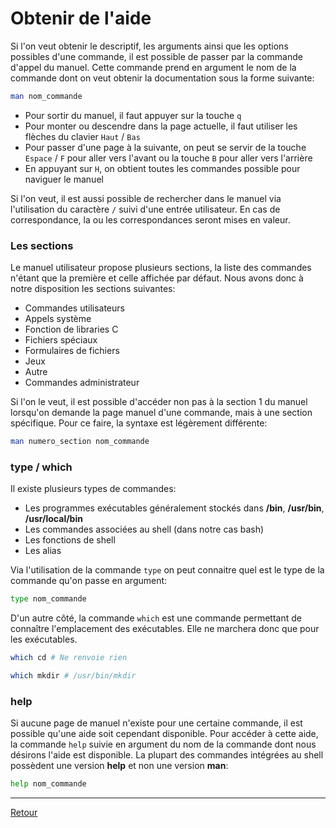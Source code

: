 # Obtenir de l'aide

Si l'on veut obtenir le descriptif, les arguments ainsi que les options possibles d'une commande, il est possible de passer par la commande d'appel du manuel. Cette commande prend en argument le nom de la commande dont on veut obtenir la documentation sous la forme suivante: 

```bash
man nom_commande
```

- Pour sortir du manuel, il faut appuyer sur la touche `q`
- Pour monter ou descendre dans la page actuelle, il faut utiliser les flèches du clavier `Haut` / `Bas`
- Pour passer d'une page à la suivante, on peut se servir de la touche `Espace` / `F` pour aller vers l'avant ou la touche `B` pour aller vers l'arrière
- En appuyant sur `H`, on obtient toutes les commandes possible pour naviguer le manuel

Si l'on veut, il est aussi possible de rechercher dans le manuel via l'utilisation du caractère `/` suivi d'une entrée utilisateur. En cas de correspondance, la ou les correspondances seront mises en valeur.

### Les sections

Le manuel utilisateur propose plusieurs sections, la liste des commandes n'étant que la première et celle affichée par défaut. Nous avons donc à notre disposition les sections suivantes:
- Commandes utilisateurs
- Appels système
- Fonction de libraries C
- Fichiers spéciaux
- Formulaires de fichiers
- Jeux
- Autre
- Commandes administrateur

Si l'on le veut, il est possible d'accéder non pas à la section 1 du manuel lorsqu'on demande la page manuel d'une commande, mais à une section spécifique. Pour ce faire, la syntaxe est légèrement différente: 

```bash
man numero_section nom_commande
```

### type / which

Il existe plusieurs types de commandes: 
- Les programmes exécutables généralement stockés dans **/bin**, **/usr/bin**, **/usr/local/bin**
- Les commandes associées au shell (dans notre cas bash)
- Les fonctions de shell
- Les alias

Via l'utilisation de la commande `type` on peut connaitre quel est le type de la commande qu'on passe en argument:

```bash
type nom_commande
```

D'un autre côté, la commande `which` est une commande permettant de connaître l'emplacement des exécutables. Elle ne marchera donc que pour les exécutables.

```bash
which cd # Ne renvoie rien

which mkdir # /usr/bin/mkdir
```

### help

Si aucune page de manuel n'existe pour une certaine commande, il est possible qu'une aide soit cependant disponible. Pour accéder à cette aide, la commande `help` suivie en argument du nom de la commande dont nous désirons l'aide est disponible. La plupart des commandes intégrées au shell possèdent une version **help** et non une version **man**: 

```bash
help nom_commande
```

---

[Retour](../README.md)